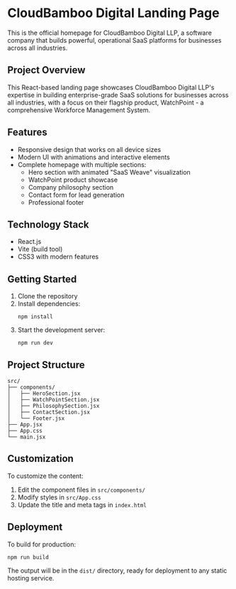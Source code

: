 # CloudBamboo Digital Landing Page

This is the official homepage for CloudBamboo Digital LLP, a software company that builds powerful, operational SaaS platforms for businesses across all industries.

## Project Overview

This React-based landing page showcases CloudBamboo Digital LLP's expertise in building enterprise-grade SaaS solutions for businesses across all industries, with a focus on their flagship product, WatchPoint - a comprehensive Workforce Management System.

## Features

- Responsive design that works on all device sizes
- Modern UI with animations and interactive elements
- Complete homepage with multiple sections:
  - Hero section with animated "SaaS Weave" visualization
  - WatchPoint product showcase
  - Company philosophy section
  - Contact form for lead generation
  - Professional footer

## Technology Stack

- React.js
- Vite (build tool)
- CSS3 with modern features

## Getting Started

1. Clone the repository
2. Install dependencies:
   ```
   npm install
   ```
3. Start the development server:
   ```
   npm run dev
   ```

## Project Structure

```
src/
├── components/
│   ├── HeroSection.jsx
│   ├── WatchPointSection.jsx
│   ├── PhilosophySection.jsx
│   ├── ContactSection.jsx
│   └── Footer.jsx
├── App.jsx
├── App.css
└── main.jsx
```

## Customization

To customize the content:
1. Edit the component files in `src/components/`
2. Modify styles in `src/App.css`
3. Update the title and meta tags in `index.html`

## Deployment

To build for production:
```
npm run build
```

The output will be in the `dist/` directory, ready for deployment to any static hosting service.

